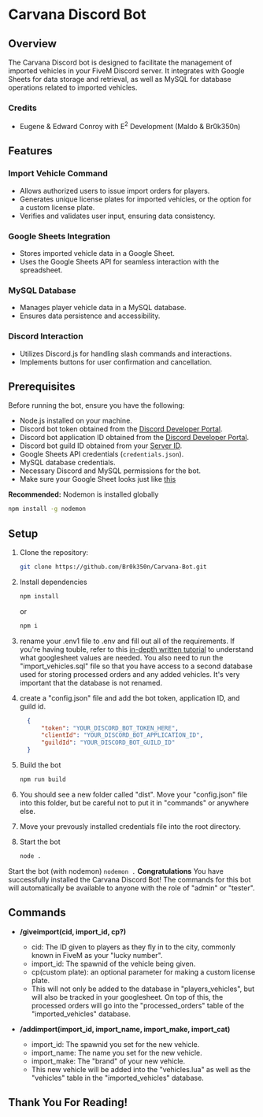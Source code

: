 # Carvana Discord Bot

## Overview

The Carvana Discord bot is designed to facilitate the management of imported vehicles in your FiveM Discord server. It integrates with Google Sheets for data storage and retrieval, as well as MySQL for database operations related to imported vehicles.

### Credits
- Eugene & Edward Conroy with E<sup>2</sup> Development (Maldo & Br0k350n)

## Features

### Import Vehicle Command

- Allows authorized users to issue import orders for players.
- Generates unique license plates for imported vehicles, or the option for a custom license plate.
- Verifies and validates user input, ensuring data consistency.

### Google Sheets Integration

- Stores imported vehicle data in a Google Sheet.
- Uses the Google Sheets API for seamless interaction with the spreadsheet.

### MySQL Database

- Manages player vehicle data in a MySQL database.
- Ensures data persistence and accessibility.

### Discord Interaction

- Utilizes Discord.js for handling slash commands and interactions.
- Implements buttons for user confirmation and cancellation.

## Prerequisites

Before running the bot, ensure you have the following:

- Node.js installed on your machine.
- Discord bot token obtained from the [Discord Developer Portal](https://discord.com/developers/applications).
- Discord bot application ID obtained from the [Discord Developer Portal](https://discord.com/developers/applications).
- Discord bot guild ID obtained from your [Server ID](https://www.alphr.com/discord-find-server-id/).
- Google Sheets API credentials (`credentials.json`).
- MySQL database credentials.
- Necessary Discord and MySQL permissions for the bot.
- Make sure your Google Sheet looks just like [this](https://docs.google.com/spreadsheets/d/109znreK_uf8wyWw8QslsLin__uYj__d_3E3bWB9Kl00/edit?usp=sharing)

**Recommended:** Nodemon is installed globally

  ```bash
  npm install -g nodemon
  ```
## Setup
1. Clone the repository:

   ```bash
   git clone https://github.com/Br0k350n/Carvana-Bot.git
   ```
2. Install dependencies

    ```bash
    npm install
    ```
    or 
    ```bash
    npm i
    ```
3. rename your .env1 file to .env and fill out all of the requirements. If you're having touble, refer to this [in-depth written tutorial](https://dev.to/ku6ryo/google-sheets-api-in-typescript-setup-and-hello-world-10oh) to understand what googlesheet values are needed. You also need to run the "import_vehicles.sql" file so that you have access to a second database used for storing processed orders and any added vehicles. It's very important that the database is not renamed.

4. create a "config.json" file and add the bot token, application ID, and guild id.
    ```json
      {
          "token": "YOUR_DISCORD_BOT_TOKEN_HERE",
          "clientId": "YOUR_DISCORD_BOT_APPLICATION_ID",
          "guildId": "YOUR_DISCORD_BOT_GUILD_ID"
      }
    ```
5. Build the bot
   ```bash
   npm run build
   ```
6. You should see a new folder called "dist". Move your "config.json" file into this folder, but be careful not to put it in "commands" or anywhere else.
7. Move your prevously installed credentials file into the root directory.
8. Start the bot
   ```bash
   node .
   ```
Start the bot (with nodemon)
    ```
    nodemon .
    ```
**Congratulations** You have successfully installed the Carvana Discord Bot! The commands for this bot will automatically be available to anyone with the role of "admin" or "tester".
## Commands
  - **/giveimport(cid, import_id, cp?)**
    - cid: The ID given to players as they fly in to the city, commonly known in FiveM as your "lucky number".
    - import_id: The spawnid of the vehicle being given.
    - cp(custom plate): an optional parameter for making a custom license plate.
    - This will not only be added to the database in "players_vehicles", but will also be tracked in your googlesheet. On top of this, the processed orders will go into the "processed_orders" table of the "imported_vehicles" database.

- **/addimport(import_id, import_name, import_make, import_cat)**
  - import_id: The spawnid you set for the new vehicle.
  - import_name: The name you set for the new vehicle.
  - import_make: The "brand" of your new vehicle.
  - This new vehicle will be added into the "vehicles.lua" as well as the "vehicles" table in the "imported_vehicles" database.

## Thank You For Reading!
    
